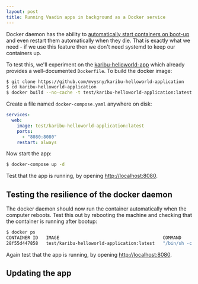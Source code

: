 ```yaml
---
layout: post
title: Running Vaadin apps in background as a Docker service
---
```


Docker daemon has the ability to [automatically start containers on boot-up](https://docs.docker.com/engine/containers/start-containers-automatically/)
and even restart them automatically when they die.
That is exactly what we need - if we use this feature then we don't need
systemd to keep our containers up.

To test this, we'll experiment on the [karibu-helloworld-app](https://github.com/mvysny/karibu-helloworld-application)
which already provides a well-documented `Dockerfile`. To build the docker image:

```bash
$ git clone https://github.com/mvysny/karibu-helloworld-application
$ cd karibu-helloworld-application
$ docker build --no-cache -t test/karibu-helloworld-application:latest .
```
Create a file named `docker-compose.yaml` anywhere on disk:
```yaml
services:
  web:
    image: test/karibu-helloworld-application:latest
    ports:
      - "8080:8080"
    restart: always
```
Now start the app:
```bash
$ docker-compose up -d
```
Test that the app is running, by opening [http://localhost:8080](http://localhost:8080).

## Testing the resilience of the docker daemon

The docker daemon should now run the container automatically when the computer reboots.
Test this out by rebooting the machine and checking that the container is running after bootup:

```bash
$ docker ps
CONTAINER ID   IMAGE                                       COMMAND              CREATED         STATUS         PORTS                                       NAMES
28f55d447858   test/karibu-helloworld-application:latest   "/bin/sh -c ./app"   2 minutes ago   Up 9 seconds   0.0.0.0:8080->8080/tcp, :::8080->8080/tcp   karibu-helloworld-application_web_1
```

Again test that the app is running, by opening [http://localhost:8080](http://localhost:8080).

## Updating the app


